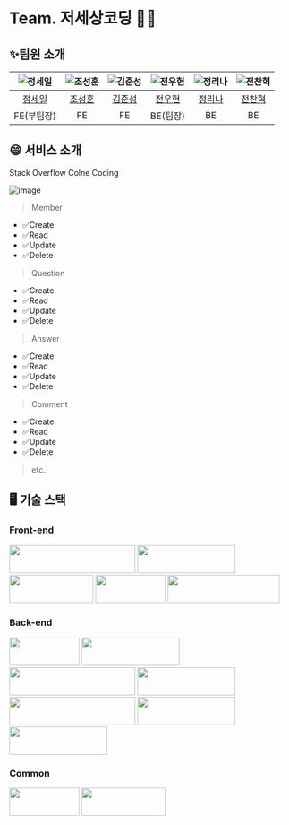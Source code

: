 # Team. 저세상코딩 😵‍💫

## ✨**팀원 소개**

| ![정세일](https://avatars.githubusercontent.com/u/129934405?v=4) | ![조성훈](https://avatars.githubusercontent.com/u/113899010?v=4) | ![김준성](https://avatars.githubusercontent.com/u/108931006?v=4) | ![전우현](https://avatars.githubusercontent.com/u/98093555?v=4) | ![정리나](https://avatars.githubusercontent.com/u/121180954?v=4) | ![전찬혁](https://avatars.githubusercontent.com/u/66653665?v=4) |
|:-------------------------------------------------------------:|:-------------------------------------------------------------:|:-------------------------------------------------------------:|:------------------------------------------------------------:|:-------------------------------------------------------------:|:------------------------------------------------------------------:|
|             [정세일](https://github.com/Explorers12)             |                [조성훈](https://github.com/nooh3)                |            [김준성](https://github.com/Junseong0112)             |              [전우현](https://github.com/JohnWJun)              |               [정리나](https://github.com/Rinn202)               |                [전찬혁](https://github.com/gord10011)                 |
|                            FE(부팀장)                            |                              FE                               |                              FE                               |                            BE(팀장)                            |                              BE                               |                                 BE                                 |

## 😄 **서비스 소개**

Stack Overflow Colne Coding

![image](https://github.com/codestates-seb/seb45_pre_015/assets/66653665/cf74bd7e-f9e5-45a8-aa64-694a0a69c826)
> Member
- ✅Create
- ✅Read
- ✅Update
- ✅Delete
> Question
- ✅Create
- ✅Read
- ✅Update
- ✅Delete
> Answer
- ✅Create
- ✅Read
- ✅Update
- ✅Delete
> Comment
- ✅Create
- ✅Read
- ✅Update
- ✅Delete
> etc..

## 🖥️ **기술 스택**

### **Front-end**

<img  src="https://img.shields.io/badge/javascript-F7DF1E?style=for-the-badge&logo=javascript&logoColor=black" width="225" height="50"> <img src="https://img.shields.io/badge/react-61DAFB?style=for-the-badge&logo=react&logoColor=black" width="175" height="50"> <img src="https://img.shields.io/badge/html5-E34F26?style=for-the-badge&logo=html5&logoColor=white" width="150" height="50"> <img src="https://img.shields.io/badge/css-1572B6?style=for-the-badge&logo=css3&logoColor=white" width="125" height="50"> <img src="https://img.shields.io/badge/Amazon S3-569A31?style=for-the-badge&logo=css3&logoColor=white" width="200" height="50">



### **Back-end**

<img src="https://img.shields.io/badge/Java-007396?style=for-the-badge&logo=Java&logoColor=white" width="125" height="50"> <img src="https://img.shields.io/badge/Spring-6DB33F?style=for-the-badge&logo=Spring&logoColor=white" width="175" height="50"> <img src="https://img.shields.io/badge/Spring Security-6DB33F?style=for-the-badge&logo=Spring Security&logoColor=white" width="225" height="50"> <img src="https://img.shields.io/badge/gradle-02303A?style=for-the-badge&logo=gradle&logoColor=white" width="175" height="50"> <img src="https://img.shields.io/badge/Amazon EC2-FF9900?style=for-the-badge&logo=Amazon EC2&logoColor=white" width="225" height="50"> <img src="https://img.shields.io/badge/Mysql-4479A1?style=for-the-badge&logo=Mysql&logoColor=white" width="175" height="50"> <img src="https://img.shields.io/badge/JWT-000000?style=for-the-badge&logo=json web tokens&logoColor=white" width="175" height="50">


### **Common**
<img src="https://img.shields.io/badge/git-F05032?style=for-the-badge&logo=git&logoColor=white" width="125" height="50"> <img src="https://img.shields.io/badge/github-181717?style=for-the-badge&logo=github&logoColor=white" width="150" height="50">
